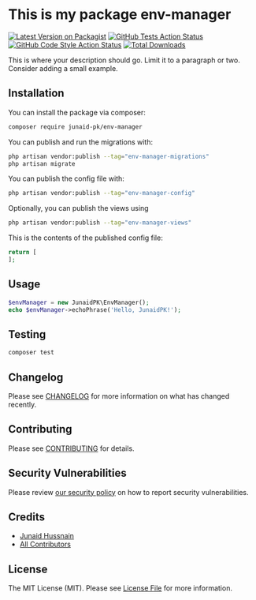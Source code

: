 # This is my package env-manager

[![Latest Version on Packagist](https://img.shields.io/packagist/v/junaid-pk/env-manager.svg?style=flat-square)](https://packagist.org/packages/junaid-pk/env-manager)
[![GitHub Tests Action Status](https://img.shields.io/github/actions/workflow/status/junaid-pk/env-manager/run-tests.yml?branch=main&label=tests&style=flat-square)](https://github.com/junaid-pk/env-manager/actions?query=workflow%3Arun-tests+branch%3Amain)
[![GitHub Code Style Action Status](https://img.shields.io/github/actions/workflow/status/junaid-pk/env-manager/fix-php-code-style-issues.yml?branch=main&label=code%20style&style=flat-square)](https://github.com/junaid-pk/env-manager/actions?query=workflow%3A"Fix+PHP+code+style+issues"+branch%3Amain)
[![Total Downloads](https://img.shields.io/packagist/dt/junaid-pk/env-manager.svg?style=flat-square)](https://packagist.org/packages/junaid-pk/env-manager)



This is where your description should go. Limit it to a paragraph or two. Consider adding a small example.

## Installation

You can install the package via composer:

```bash
composer require junaid-pk/env-manager
```

You can publish and run the migrations with:

```bash
php artisan vendor:publish --tag="env-manager-migrations"
php artisan migrate
```

You can publish the config file with:

```bash
php artisan vendor:publish --tag="env-manager-config"
```

Optionally, you can publish the views using

```bash
php artisan vendor:publish --tag="env-manager-views"
```

This is the contents of the published config file:

```php
return [
];
```

## Usage

```php
$envManager = new JunaidPK\EnvManager();
echo $envManager->echoPhrase('Hello, JunaidPK!');
```

## Testing

```bash
composer test
```

## Changelog

Please see [CHANGELOG](CHANGELOG.md) for more information on what has changed recently.

## Contributing

Please see [CONTRIBUTING](.github/CONTRIBUTING.md) for details.

## Security Vulnerabilities

Please review [our security policy](../../security/policy) on how to report security vulnerabilities.

## Credits

- [Junaid Hussnain](https://github.com/Junaid-PK)
- [All Contributors](../../contributors)

## License

The MIT License (MIT). Please see [License File](LICENSE.md) for more information.
